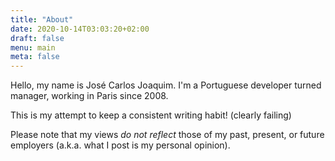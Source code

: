 ```yaml
---
title: "About"
date: 2020-10-14T03:03:20+02:00
draft: false
menu: main
meta: false
---
```

Hello, my name is José Carlos Joaquim.
I'm a Portuguese developer turned manager, working in Paris since 2008.

This is my attempt to keep a consistent writing habit! (clearly failing)

Please note that my views _do not reflect_ those of my past, present, or future employers (a.k.a. what I post is my personal opinion).

